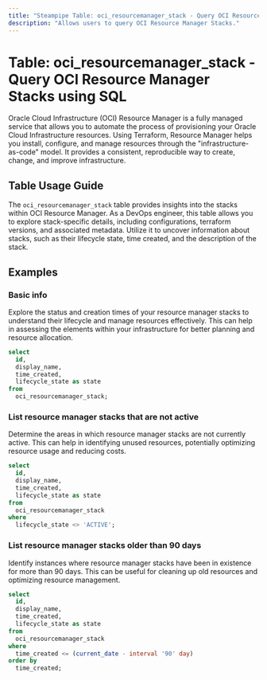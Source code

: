 ```yaml
---
title: "Steampipe Table: oci_resourcemanager_stack - Query OCI Resource Manager Stacks using SQL"
description: "Allows users to query OCI Resource Manager Stacks."
---
```


# Table: oci_resourcemanager_stack - Query OCI Resource Manager Stacks using SQL

Oracle Cloud Infrastructure (OCI) Resource Manager is a fully managed service that allows you to automate the process of provisioning your Oracle Cloud Infrastructure resources. Using Terraform, Resource Manager helps you install, configure, and manage resources through the "infrastructure-as-code" model. It provides a consistent, reproducible way to create, change, and improve infrastructure.

## Table Usage Guide

The `oci_resourcemanager_stack` table provides insights into the stacks within OCI Resource Manager. As a DevOps engineer, this table allows you to explore stack-specific details, including configurations, terraform versions, and associated metadata. Utilize it to uncover information about stacks, such as their lifecycle state, time created, and the description of the stack.

## Examples

### Basic info
Explore the status and creation times of your resource manager stacks to understand their lifecycle and manage resources effectively. This can help in assessing the elements within your infrastructure for better planning and resource allocation.

```sql
select
  id,
  display_name,
  time_created,
  lifecycle_state as state
from
  oci_resourcemanager_stack;
```

### List resource manager stacks that are not active
Determine the areas in which resource manager stacks are not currently active. This can help in identifying unused resources, potentially optimizing resource usage and reducing costs.

```sql
select
  id,
  display_name,
  time_created,
  lifecycle_state as state
from
  oci_resourcemanager_stack
where
  lifecycle_state <> 'ACTIVE';
```

### List resource manager stacks older than 90 days
Identify instances where resource manager stacks have been in existence for more than 90 days. This can be useful for cleaning up old resources and optimizing resource management.

```sql
select
  id,
  display_name,
  time_created,
  lifecycle_state as state
from
  oci_resourcemanager_stack
where
  time_created <= (current_date - interval '90' day)
order by
  time_created;
```